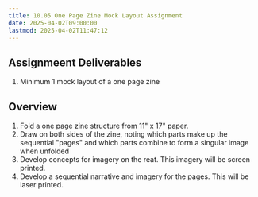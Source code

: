 ```yaml
---
title: 10.05 One Page Zine Mock Layout Assignment
date: 2025-04-02T09:00:00
lastmod: 2025-04-02T11:47:12
---
```


## Assignmeent Deliverables

1. Minimum 1 mock layout of a one page zine

## Overview

1. Fold a one page zine structure from 11" x 17" paper.
2. Draw on both sides of the zine, noting which parts make up the sequential "pages" and which parts combine to form a singular image when unfolded
3. Develop concepts for imagery on the reat. This imagery will be screen printed.
4. Develop a sequential narrative and imagery for the pages. This will be laser printed.

